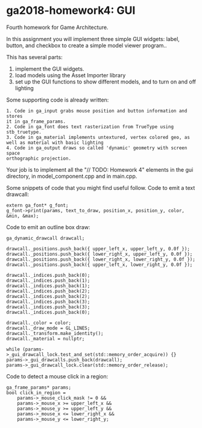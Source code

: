 # ga2018-homework4: GUI
Fourth homework for Game Architecture.

In this assignment you will implement three simple GUI widgets: label, button,
and checkbox to create a simple model viewer program..

This has several parts: 
1.  implement the GUI widgets.
2.  load  models using the Asset Importer library 
3. set up the GUI functions to show different models, and to turn on and off lighting

Some supporting code is already written:

	1. Code in ga_input grabs mouse position and button information and stores
	it in ga_frame_params.
	2. Code in ga_font does text rasterization from TrueType using stb_truetype.
	3. Code in ga_material implements untextured, vertex colored geo, as well as material with basic lighting
	4. Code in ga_output draws so called 'dynamic' geometry with screen space
	orthographic projection.

Your job is to implement all the "// TODO: Homework 4" elements in the gui directory,
in  model_component.cpp and in main.cpp.



Some snippets of code that you might find useful follow. Code to emit a text
drawcall:

	extern ga_font* g_font;
	g_font->print(params, text_to_draw, position_x, position_y, color, &min, &max);

Code to emit an outline box draw:

	ga_dynamic_drawcall drawcall;

	drawcall._positions.push_back({ upper_left_x, upper_left_y, 0.0f });
	drawcall._positions.push_back({ lower_right_x, upper_left_y, 0.0f });
	drawcall._positions.push_back({ lower_right_x, lower_right_y, 0.0f });
	drawcall._positions.push_back({ upper_left_x, lower_right_y, 0.0f });
	
	drawcall._indices.push_back(0);
	drawcall._indices.push_back(1);
	drawcall._indices.push_back(1);
	drawcall._indices.push_back(2);
	drawcall._indices.push_back(2);
	drawcall._indices.push_back(3);
	drawcall._indices.push_back(3);
	drawcall._indices.push_back(0);
	
	drawcall._color = color;
	drawcall._draw_mode = GL_LINES;
	drawcall._transform.make_identity();
	drawcall._material = nullptr;
	
	while (params->_gui_drawcall_lock.test_and_set(std::memory_order_acquire)) {}
	params->_gui_drawcalls.push_back(drawcall);
	params->_gui_drawcall_lock.clear(std::memory_order_release);

Code to detect a mouse click in a region:

	ga_frame_params* params;
	bool click_in_region =
		params->_mouse_click_mask != 0 &&
		params->_mouse_x >= upper_left_x &&
		params->_mouse_y >= upper_left_y &&
		params->_mouse_x <= lower_right_x &&
		params->_mouse_y <= lower_right_y;
